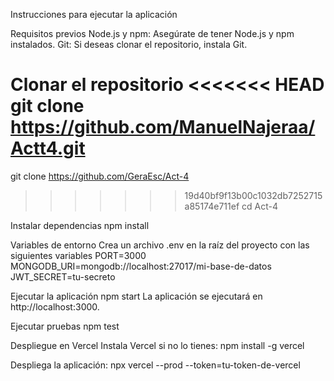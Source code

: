 Instrucciones para ejecutar la aplicación


Requisitos previos
Node.js y npm: Asegúrate de tener Node.js y npm instalados.
Git: Si deseas clonar el repositorio, instala Git.


Clonar el repositorio
<<<<<<< HEAD
git clone https://github.com/ManuelNajeraa/Actt4.git
=======
git clone https://github.com/GeraEsc/Act-4
>>>>>>> 19d40bf9f13b00c1032db7252715a85174e711ef
cd Act-4


Instalar dependencias
npm install


Variables de entorno
Crea un archivo .env en la raíz del proyecto con las siguientes variables
PORT=3000
MONGODB_URI=mongodb://localhost:27017/mi-base-de-datos
JWT_SECRET=tu-secreto


Ejecutar la aplicación
npm start
La aplicación se ejecutará en http://localhost:3000.


Ejecutar pruebas
npm test


Despliegue en Vercel
Instala Vercel si no lo tienes:
npm install -g vercel


Despliega la aplicación:
npx vercel --prod --token=tu-token-de-vercel
